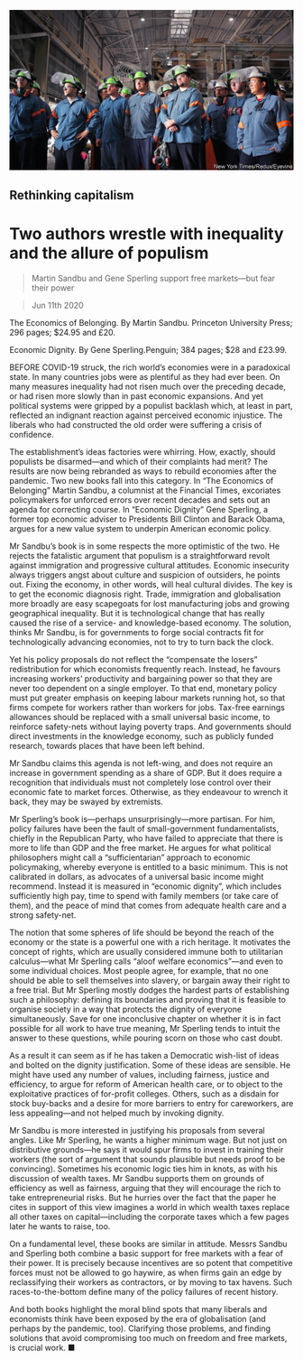![](./images/20200613_BKP009_0.jpg)

## Rethinking capitalism

# Two authors wrestle with inequality and the allure of populism

> Martin Sandbu and Gene Sperling support free markets—but fear their power

> Jun 11th 2020

The Economics of Belonging. By Martin Sandbu. Princeton University Press; 296 pages; $24.95 and £20.

Economic Dignity. By Gene Sperling.Penguin; 384 pages; $28 and £23.99.

BEFORE COVID-19 struck, the rich world’s economies were in a paradoxical state. In many countries jobs were as plentiful as they had ever been. On many measures inequality had not risen much over the preceding decade, or had risen more slowly than in past economic expansions. And yet political systems were gripped by a populist backlash which, at least in part, reflected an indignant reaction against perceived economic injustice. The liberals who had constructed the old order were suffering a crisis of confidence.

The establishment’s ideas factories were whirring. How, exactly, should populists be disarmed—and which of their complaints had merit? The results are now being rebranded as ways to rebuild economies after the pandemic. Two new books fall into this category. In “The Economics of Belonging” Martin Sandbu, a columnist at the Financial Times, excoriates policymakers for unforced errors over recent decades and sets out an agenda for correcting course. In “Economic Dignity” Gene Sperling, a former top economic adviser to Presidents Bill Clinton and Barack Obama, argues for a new value system to underpin American economic policy.

Mr Sandbu’s book is in some respects the more optimistic of the two. He rejects the fatalistic argument that populism is a straightforward revolt against immigration and progressive cultural attitudes. Economic insecurity always triggers angst about culture and suspicion of outsiders, he points out. Fixing the economy, in other words, will heal cultural divides. The key is to get the economic diagnosis right. Trade, immigration and globalisation more broadly are easy scapegoats for lost manufacturing jobs and growing geographical inequality. But it is technological change that has really caused the rise of a service- and knowledge-based economy. The solution, thinks Mr Sandbu, is for governments to forge social contracts fit for technologically advancing economies, not to try to turn back the clock.

Yet his policy proposals do not reflect the “compensate the losers” redistribution for which economists frequently reach. Instead, he favours increasing workers’ productivity and bargaining power so that they are never too dependent on a single employer. To that end, monetary policy must put greater emphasis on keeping labour markets running hot, so that firms compete for workers rather than workers for jobs. Tax-free earnings allowances should be replaced with a small universal basic income, to reinforce safety-nets without laying poverty traps. And governments should direct investments in the knowledge economy, such as publicly funded research, towards places that have been left behind.

Mr Sandbu claims this agenda is not left-wing, and does not require an increase in government spending as a share of GDP. But it does require a recognition that individuals must not completely lose control over their economic fate to market forces. Otherwise, as they endeavour to wrench it back, they may be swayed by extremists.

Mr Sperling’s book is—perhaps unsurprisingly—more partisan. For him, policy failures have been the fault of small-government fundamentalists, chiefly in the Republican Party, who have failed to appreciate that there is more to life than GDP and the free market. He argues for what political philosophers might call a “sufficientarian” approach to economic policymaking, whereby everyone is entitled to a basic minimum. This is not calibrated in dollars, as advocates of a universal basic income might recommend. Instead it is measured in “economic dignity”, which includes sufficiently high pay, time to spend with family members (or take care of them), and the peace of mind that comes from adequate health care and a strong safety-net.

The notion that some spheres of life should be beyond the reach of the economy or the state is a powerful one with a rich heritage. It motivates the concept of rights, which are usually considered immune both to utilitarian calculus—what Mr Sperling calls “aloof welfare economics”—and even to some individual choices. Most people agree, for example, that no one should be able to sell themselves into slavery, or bargain away their right to a free trial. But Mr Sperling mostly dodges the hardest parts of establishing such a philosophy: defining its boundaries and proving that it is feasible to organise society in a way that protects the dignity of everyone simultaneously. Save for one inconclusive chapter on whether it is in fact possible for all work to have true meaning, Mr Sperling tends to intuit the answer to these questions, while pouring scorn on those who cast doubt.

As a result it can seem as if he has taken a Democratic wish-list of ideas and bolted on the dignity justification. Some of these ideas are sensible. He might have used any number of values, including fairness, justice and efficiency, to argue for reform of American health care, or to object to the exploitative practices of for-profit colleges. Others, such as a disdain for stock buy-backs and a desire for more barriers to entry for careworkers, are less appealing—and not helped much by invoking dignity.

Mr Sandbu is more interested in justifying his proposals from several angles. Like Mr Sperling, he wants a higher minimum wage. But not just on distributive grounds—he says it would spur firms to invest in training their workers (the sort of argument that sounds plausible but needs proof to be convincing). Sometimes his economic logic ties him in knots, as with his discussion of wealth taxes. Mr Sandbu supports them on grounds of efficiency as well as fairness, arguing that they will encourage the rich to take entrepreneurial risks. But he hurries over the fact that the paper he cites in support of this view imagines a world in which wealth taxes replace all other taxes on capital—including the corporate taxes which a few pages later he wants to raise, too.

On a fundamental level, these books are similar in attitude. Messrs Sandbu and Sperling both combine a basic support for free markets with a fear of their power. It is precisely because incentives are so potent that competitive forces must not be allowed to go haywire, as when firms gain an edge by reclassifying their workers as contractors, or by moving to tax havens. Such races-to-the-bottom define many of the policy failures of recent history.

And both books highlight the moral blind spots that many liberals and economists think have been exposed by the era of globalisation (and perhaps by the pandemic, too). Clarifying those problems, and finding solutions that avoid compromising too much on freedom and free markets, is crucial work. ■